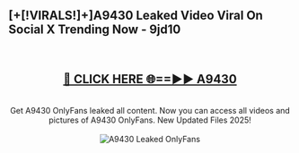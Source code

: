 <h2>[+[!VIRALS!]+]A9430 Leaked Video Viral On Social X Trending Now - 9jd10</h2>
<br>
<div align="center">
<h2><a href="https://libra.edu.pl?A9430" rel="nofollow">🔴 CLICK HERE 🌐==►► A9430</a></h2>
<br>
Get A9430 OnlyFans leaked all content. Now you can access all videos and pictures of A9430 OnlyFans. New Updated Files 2025!
<br>
<br>
<a href="https://libra.edu.pl?A9430" rel="nofollow" data-target="animated-image.originalLink"><img src="https://i.ibb.co.com/WyWwxjT/player-gif2.gif" alt="A9430 Leaked OnlyFans" style="max-width: 100%; display: inline-block;" data-target="animated-image.originalImage"></a>
</div>
<br>
